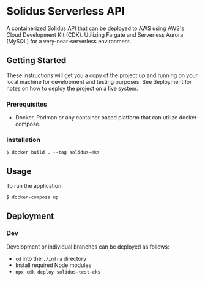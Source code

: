 # Solidus Serverless API

A containerized Solidus API that can be deployed to AWS using AWS's Cloud Development Kit (CDK).
Utilizing Fargate and Serverless Aurora (MySQL) for a very-near-serverless environment.

## Getting Started

These instructions will get you a copy of the project up and running on your local machine for development and testing purposes.
See deployment for notes on how to deploy the project on a live system.

### Prerequisites

* Docker, Podman or any container based platform that can utilize docker-compose.

### Installation

```
$ docker build . --tag solidus-eks
```

## Usage

To run the application:

```
$ docker-compose up
```

## Deployment

### Dev

Development or individual branches can be deployed as follows:

* `cd` into the `./infra` directory
* Install required Node modules
* `npx cdk deploy solidus-test-eks`
